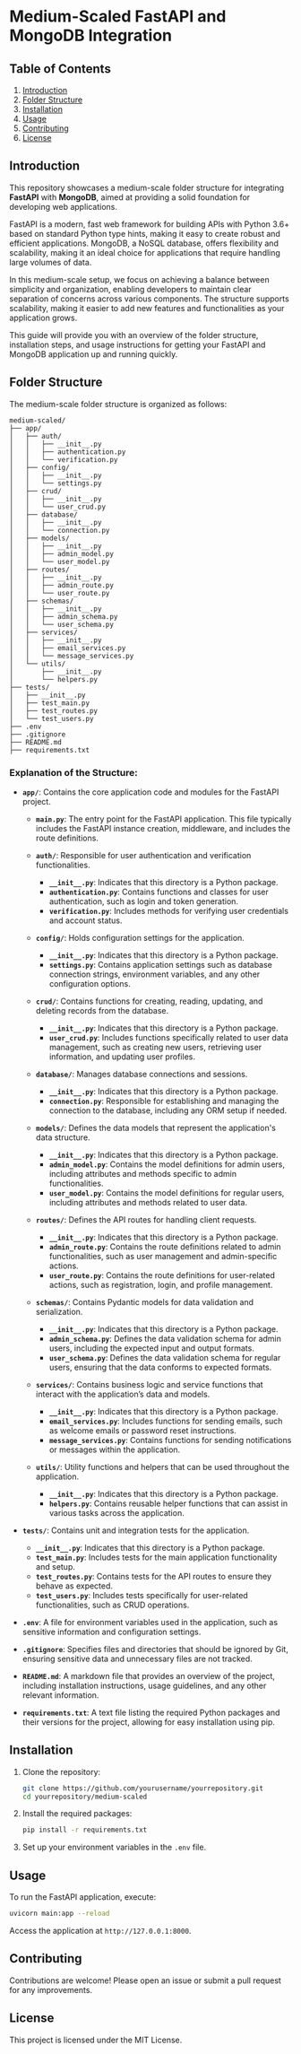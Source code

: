 # Medium-Scaled FastAPI and MongoDB Integration

## Table of Contents
1. [Introduction](#introduction)
2. [Folder Structure](#folder-structure)
3. [Installation](#installation)
4. [Usage](#usage)
5. [Contributing](#contributing)
6. [License](#license)

## Introduction
This repository showcases a medium-scale folder structure for integrating **FastAPI** with **MongoDB**, aimed at providing a solid foundation for developing web applications. 

FastAPI is a modern, fast web framework for building APIs with Python 3.6+ based on standard Python type hints, making it easy to create robust and efficient applications. MongoDB, a NoSQL database, offers flexibility and scalability, making it an ideal choice for applications that require handling large volumes of data.

In this medium-scale setup, we focus on achieving a balance between simplicity and organization, enabling developers to maintain clear separation of concerns across various components. The structure supports scalability, making it easier to add new features and functionalities as your application grows.

This guide will provide you with an overview of the folder structure, installation steps, and usage instructions for getting your FastAPI and MongoDB application up and running quickly.

## Folder Structure
The medium-scale folder structure is organized as follows:

```plaintext
medium-scaled/
├── app/
│   ├── auth/
│   │   ├── __init__.py
│   │   ├── authentication.py
│   │   └── verification.py
│   ├── config/
│   │   ├── __init__.py
│   │   └── settings.py
│   ├── crud/
│   │   ├── __init__.py
│   │   └── user_crud.py
│   ├── database/
│   │   ├── __init__.py
│   │   └── connection.py
│   ├── models/
│   │   ├── __init__.py
│   │   ├── admin_model.py
│   │   └── user_model.py
│   ├── routes/
│   │   ├── __init__.py
│   │   ├── admin_route.py
│   │   └── user_route.py
│   ├── schemas/
│   │   ├── __init__.py
│   │   ├── admin_schema.py
│   │   └── user_schema.py
│   ├── services/
│   │   ├── __init__.py
│   │   ├── email_services.py
│   │   └── message_services.py
│   └── utils/
│       ├── __init__.py
│       └── helpers.py
├── tests/
│   ├── __init__.py
│   ├── test_main.py
│   ├── test_routes.py
│   └── test_users.py
├── .env
├── .gitignore
├── README.md
├── requirements.txt
```

### Explanation of the Structure:

- **`app/`**: Contains the core application code and modules for the FastAPI project.
  - **`main.py`**: The entry point for the FastAPI application. This file typically includes the FastAPI instance creation, middleware, and includes the route definitions.
  
  - **`auth/`**: Responsible for user authentication and verification functionalities.
    - **`__init__.py`**: Indicates that this directory is a Python package.
    - **`authentication.py`**: Contains functions and classes for user authentication, such as login and token generation.
    - **`verification.py`**: Includes methods for verifying user credentials and account status.

  - **`config/`**: Holds configuration settings for the application.
    - **`__init__.py`**: Indicates that this directory is a Python package.
    - **`settings.py`**: Contains application settings such as database connection strings, environment variables, and any other configuration options.

  - **`crud/`**: Contains functions for creating, reading, updating, and deleting records from the database.
    - **`__init__.py`**: Indicates that this directory is a Python package.
    - **`user_crud.py`**: Includes functions specifically related to user data management, such as creating new users, retrieving user information, and updating user profiles.

  - **`database/`**: Manages database connections and sessions.
    - **`__init__.py`**: Indicates that this directory is a Python package.
    - **`connection.py`**: Responsible for establishing and managing the connection to the database, including any ORM setup if needed.

  - **`models/`**: Defines the data models that represent the application's data structure.
    - **`__init__.py`**: Indicates that this directory is a Python package.
    - **`admin_model.py`**: Contains the model definitions for admin users, including attributes and methods specific to admin functionalities.
    - **`user_model.py`**: Contains the model definitions for regular users, including attributes and methods related to user data.

  - **`routes/`**: Defines the API routes for handling client requests.
    - **`__init__.py`**: Indicates that this directory is a Python package.
    - **`admin_route.py`**: Contains the route definitions related to admin functionalities, such as user management and admin-specific actions.
    - **`user_route.py`**: Contains the route definitions for user-related actions, such as registration, login, and profile management.

  - **`schemas/`**: Contains Pydantic models for data validation and serialization.
    - **`__init__.py`**: Indicates that this directory is a Python package.
    - **`admin_schema.py`**: Defines the data validation schema for admin users, including the expected input and output formats.
    - **`user_schema.py`**: Defines the data validation schema for regular users, ensuring that the data conforms to expected formats.

  - **`services/`**: Contains business logic and service functions that interact with the application’s data and models.
    - **`__init__.py`**: Indicates that this directory is a Python package.
    - **`email_services.py`**: Includes functions for sending emails, such as welcome emails or password reset instructions.
    - **`message_services.py`**: Contains functions for sending notifications or messages within the application.

  - **`utils/`**: Utility functions and helpers that can be used throughout the application.
    - **`__init__.py`**: Indicates that this directory is a Python package.
    - **`helpers.py`**: Contains reusable helper functions that can assist in various tasks across the application.

- **`tests/`**: Contains unit and integration tests for the application.
  - **`__init__.py`**: Indicates that this directory is a Python package.
  - **`test_main.py`**: Includes tests for the main application functionality and setup.
  - **`test_routes.py`**: Contains tests for the API routes to ensure they behave as expected.
  - **`test_users.py`**: Includes tests specifically for user-related functionalities, such as CRUD operations.

- **`.env`**: A file for environment variables used in the application, such as sensitive information and configuration settings.

- **`.gitignore`**: Specifies files and directories that should be ignored by Git, ensuring sensitive data and unnecessary files are not tracked.

- **`README.md`**: A markdown file that provides an overview of the project, including installation instructions, usage guidelines, and any other relevant information.

- **`requirements.txt`**: A text file listing the required Python packages and their versions for the project, allowing for easy installation using pip.


## Installation
1. Clone the repository:
   ```bash
   git clone https://github.com/yourusername/yourrepository.git
   cd yourrepository/medium-scaled
   ```

2. Install the required packages:
   ```bash
   pip install -r requirements.txt
   ```

3. Set up your environment variables in the `.env` file.

## Usage
To run the FastAPI application, execute:
```bash
uvicorn main:app --reload
```
Access the application at `http://127.0.0.1:8000`. 

## Contributing
Contributions are welcome! Please open an issue or submit a pull request for any improvements.

## License
This project is licensed under the MIT License.
